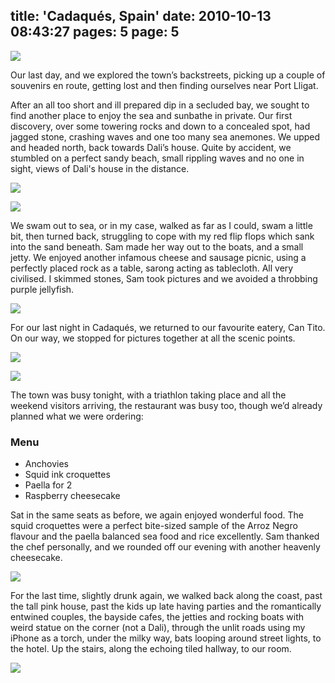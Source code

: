 title: 'Cadaqués, Spain'
date: 2010-10-13 08:43:27
pages: 5
page: 5
---

[![](http://host.trivialbeing.org/up/small/spain-cadaques-barcelona-121.jpg)](http://host.trivialbeing.org/up/spain-cadaques-barcelona-121.jpg)

Our last day, and we explored the town’s backstreets, picking up a couple of souvenirs en route, getting lost and then finding ourselves near Port Lligat.

After an all too short and ill prepared dip in a secluded bay, we sought to find another place to enjoy the sea and sunbathe in private. Our first discovery, over some towering rocks and down to a concealed spot, had jagged stone, crashing waves and one too many sea anemones. We upped and headed north, back towards Dali’s house. Quite by accident, we stumbled on a perfect sandy beach, small rippling waves and no one in sight, views of Dali's house in the distance.

[![](http://host.trivialbeing.org/up/small/spain-cadaques-barcelona-123.jpg)](http://host.trivialbeing.org/up/spain-cadaques-barcelona-123.jpg)

[![](http://host.trivialbeing.org/up/small/spain-cadaques-barcelona-128.jpg)](http://host.trivialbeing.org/up/spain-cadaques-barcelona-128.jpg)

We swam out to sea, or in my case, walked as far as I could, swam a little bit, then turned back, struggling to cope with my red flip flops which sank into the sand beneath. Sam made her way out to the boats, and a small jetty. We enjoyed another infamous cheese and sausage picnic, using a perfectly placed rock as a table, sarong acting as tablecloth. All very civilised. I skimmed stones, Sam took pictures and we avoided a throbbing purple jellyfish.

[![](http://host.trivialbeing.org/up/small/spain-cadaques-barcelona-137.jpg)](http://host.trivialbeing.org/up/spain-cadaques-barcelona-137.jpg)

For our last night in Cadaqués, we returned to our favourite eatery, Can Tito. On our way, we stopped for pictures together at all the scenic points.

[![](http://host.trivialbeing.org/up/small/spain-cadaques-barcelona-3.jpg)](http://host.trivialbeing.org/up/spain-cadaques-barcelona-3.jpg)

[![](http://host.trivialbeing.org/up/small/spain-cadaques-barcelona-102.jpg)](http://host.trivialbeing.org/up/spain-cadaques-barcelona-102.jpg)

The town was busy tonight, with a triathlon taking place and all the weekend visitors arriving, the restaurant was busy too, though we’d already planned what we were ordering:

<div class="menu">

### Menu

*   Anchovies
*   Squid ink croquettes
*   Paella for 2
*   Raspberry cheesecake
</div>

Sat in the same seats as before, we again enjoyed wonderful food. The squid croquettes were a perfect bite-sized sample of the Arroz Negro flavour and the paella balanced sea food and rice excellently. Sam thanked the chef personally, and we rounded off our evening with another heavenly cheesecake.

[![](http://host.trivialbeing.org/up/small/spain-cadaques-barcelona-142.jpg)](http://host.trivialbeing.org/up/spain-cadaques-barcelona-142.jpg)

For the last time, slightly drunk again, we walked back along the coast, past the tall pink house, past the kids up late having parties and the romantically entwined couples, the bayside cafes, the jetties and rocking boats with weird statue on the corner (not a Dali), through the unlit roads using my iPhone as a torch, under the milky way, bats looping around street lights, to the hotel. Up the stairs, along the echoing tiled hallway, to our room.

[![](http://host.trivialbeing.org/up/small/spain-cadaques-barcelona-39.jpg)](http://host.trivialbeing.org/up/spain-cadaques-barcelona-39.jpg)
